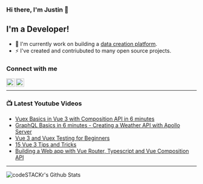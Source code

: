 ### Hi there, I'm Justin 👋

## I'm a Developer!

- 🔭 I'm currently work on building a [data creation platform](https://datatorch.io).
- ⚡ I've created and contriubuted to many open source projects.

### Connect with me

[<img align="left" alt="jsbroks | YouTube" width="22px" src="https://cdn.jsdelivr.net/npm/simple-icons@v3/icons/youtube.svg" />][youtube]
[<img align="left" alt="jsbroks | LinkedIn" width="22px" src="https://cdn.jsdelivr.net/npm/simple-icons@v3/icons/linkedin.svg" />][linkedin]

<br />

---

### 📺 Latest Youtube Videos

<!-- YOUTUBE:START -->
- [Vuex Basics in Vue 3 with Composition API in 6 minutes](https://www.youtube.com/watch?v=t_VgDeUJ3_I)
- [GraphQL Basics in 6 minutes - Creating a Weather API with Apollo Server](https://www.youtube.com/watch?v=8l7TxqWI1XA)
- [Vue 3 and Vuex Testing for Beginners](https://www.youtube.com/watch?v=Ys3iivkSh9g)
- [15 Vue 3 Tips and Tricks](https://www.youtube.com/watch?v=iVnn21cAa3M)
- [Building a Web app with Vue Router, Typescript and Vue Composition API](https://www.youtube.com/watch?v=hY7F7U8qDPA)
<!-- YOUTUBE:END -->

---

<img align="center" alt="codeSTACKr's Github Stats" src="https://github-readme-stats.vercel.app/api?username=jsbroks&show_icons=true&hide_border=true" >


[youtube]: https://www.youtube.com/channel/UCro4e-xxAYrgwt5cOccnE0A
[github]: https://www.github.com/jsbroks
[linkedin]: https://www.linkedin.com/in/jsbroks/
